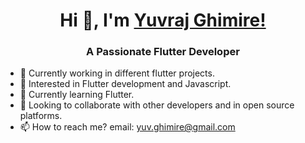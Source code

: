 <h1 align="center"> Hi 👋, I'm <a href="https://yuvrajghimire.github.io/">Yuvraj Ghimire!</a></h1>
<h3 align="center">A Passionate Flutter Developer</h3>

- 🔭 Currently working in different flutter projects.
- 👀 Interested in Flutter development and Javascript.
- 🌱 Currently learning Flutter.
- 💞️ Looking to collaborate with other developers and in open source platforms.
- 📫 How to reach me? email: yuv.ghimire@gmail.com
